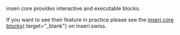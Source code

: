 inseri core provides interactive and executable blocks.

If you want to see their feature in practice please see the [inseri core blocks](https://inseri.swiss/showcase/#core-blocks){:target="\_blank"} on inseri.swiss.
